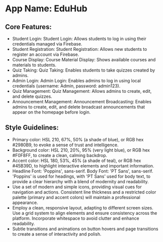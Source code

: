 # **App Name**: EduHub

## Core Features:

- Student Login: Student Login: Allows students to log in using their credentials managed via Firebase.
- Student Registration: Student Registration: Allows new students to register an account via Firebase.
- Course Display: Course Material Display: Shows available courses and materials to students.
- Quiz Taking: Quiz Taking: Enables students to take quizzes created by admins.
- Admin Login: Admin Login: Enables admins to log in using local credentials (username: Admin, password: admin123).
- Quiz Management: Quiz Management: Allows admins to create, edit, and delete quizzes.
- Announcement Management: Announcement Broadcasting: Enables admins to create, edit, and delete broadcast announcements that appear on the homepage before login.

## Style Guidelines:

- Primary color: HSL 210, 67%, 50% (a shade of blue), or RGB hex #2980B9, to evoke a sense of trust and intelligence.
- Background color: HSL 210, 20%, 95% (very light blue), or RGB hex #F0F8FF, to create a clean, calming backdrop.
- Accent color: HSL 180, 53%, 45% (a shade of teal), or RGB hex #45B39D, to highlight interactive elements and important information.
- Headline Font: 'Poppins', sans-serif. Body Font: 'PT Sans', sans-serif. 'Poppins' is used for headings, with 'PT Sans' used for body text, to provide a clear hierarchy with a blend of modernity and readability.
- Use a set of modern and simple icons, providing visual cues for navigation and actions. Consistent line thickness and a restricted color palette (primary and accent colors) will maintain a professional appearance.
- Employ a clean, responsive layout, adapting to different screen sizes. Use a grid system to align elements and ensure consistency across the platform. Incorporate whitespace to avoid clutter and enhance readability.
- Subtle transitions and animations on button hovers and page transitions to create a sense of interactivity and polish.